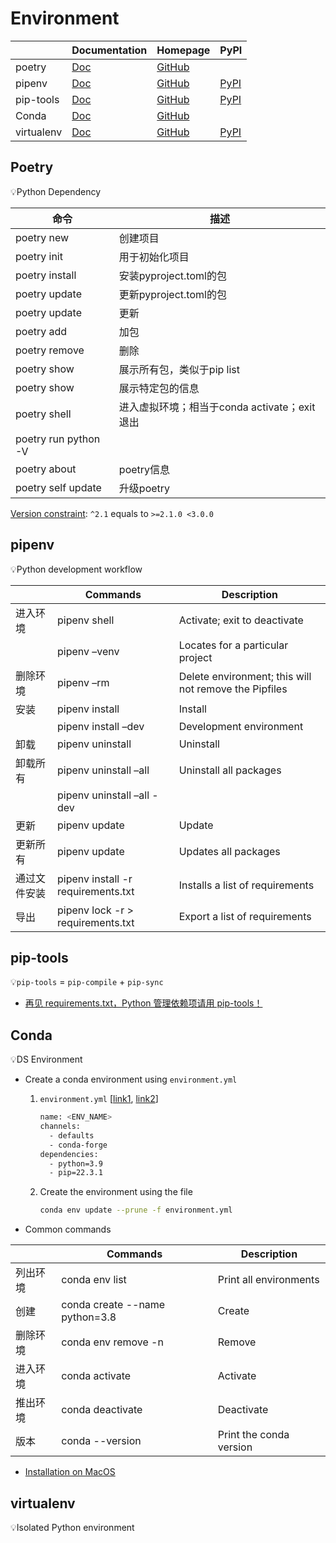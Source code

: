 # Environment

|  | Documentation | Homepage | PyPI |
| --- | --- | --- | --- |
| poetry | [Doc](https://python-poetry.org/docs/) | [GitHub](https://github.com/python-poetry/poetry) |  |
| pipenv | [Doc](https://pipenv.pypa.io/en/latest/) | [GitHub](https://github.com/pypa/pipenv) | [PyPI](https://pypi.org/project/pipenv/) |
| pip-tools | [Doc](https://pip-tools.readthedocs.io/en/latest/) | [GitHub](https://github.com/jazzband/pip-tools) | [PyPI](https://pypi.org/project/pip-tools/) |
| Conda | [Doc](https://docs.conda.io/en/latest/) | [GitHub](https://github.com/conda/conda) |  |
| virtualenv | [Doc](https://virtualenv.pypa.io/en/latest/index.html) | [GitHub](https://github.com/pypa/virtualenv) | [PyPI](https://pypi.org/project/virtualenv/) |

## Poetry

💡Python Dependency

| 命令 |  描述 |
| --- | --- |
| poetry new <name> | 创建项目 |
| poetry init | 用于初始化项目 |
| poetry install | 安装pyproject.toml的包 |
| poetry update | 更新pyproject.toml的包 |
| poetry update <package> | 更新 |
| poetry add <package> | 加包 |
| poetry remove <package> | 删除 |
| poetry show | 展示所有包，类似于pip list |
| poetry show <package> | 展示特定包的信息 |
| poetry shell | 进入虚拟环境；相当于conda activate；exit退出 |
| poetry run python -V |  |
| poetry about | poetry信息 |
| poetry self update | 升级poetry |

[Version constraint](https://python-poetry.org/docs/basic-usage/#version-constraints): `^2.1` equals to `>=2.1.0 <3.0.0`

## pipenv

💡Python development workflow

|  | Commands | Description |
| --- | --- | --- |
| 进入环境 | pipenv shell | Activate; exit to deactivate |
|  | pipenv –venv | Locates for a particular project |
| 删除环境 | pipenv –rm | Delete environment; this will not remove the Pipfiles |
| 安装 | pipenv install <package> | Install |
|  | pipenv install <package> –dev | Development environment |
| 卸载 | pipenv uninstall <package> | Uninstall |
| 卸载所有 | pipenv uninstall –all | Uninstall all packages |
|  | pipenv uninstall –all -dev |  |
| 更新 | pipenv update <package> | Update |
| 更新所有 | pipenv update | Updates all packages |
| 通过文件安装 | pipenv install -r requirements.txt | Installs a list of requirements |
| 导出 | pipenv lock -r > requirements.txt | Export a list of requirements |

## pip-tools

💡`pip-tools` = `pip-compile` + `pip-sync`

- [再见 requirements.txt，Python 管理依赖项请用 pip-tools！](https://zhuanlan.zhihu.com/p/486778776)

## Conda

💡DS Environment

- Create a conda environment using `environment.yml`
    1. `environment.yml` [[link1](https://conda.io/projects/conda/en/latest/user-guide/tasks/manage-environments.html#creating-an-environment-from-an-environment-yml-file), [link2](https://conda.io/projects/conda/en/latest/user-guide/tasks/manage-environments.html#creating-an-environment-file-manually)]
       
        ```bash
        name: <ENV_NAME>
        channels:
          - defaults
          - conda-forge
        dependencies:
          - python=3.9
          - pip=22.3.1
        ```
        
    2. Create the environment using the file
       
        ```bash
        conda env update --prune -f environment.yml
        ```
    
- Common commands

|  | Commands | Description |
| --- | --- | --- |
| 列出环境 | conda env list | Print all environments |
| 创建 | conda create --name <name> python=3.8 | Create |
| 删除环境 | conda env remove -n <name> | Remove |
| 进入环境 | conda activate <name> | Activate |
| 推出环境 | conda deactivate | Deactivate  |
| 版本 | conda --version | Print the conda version |
- [Installation on MacOS](https://docs.conda.io/projects/conda/en/stable/user-guide/install/macos.html)

## virtualenv

💡Isolated Python environment